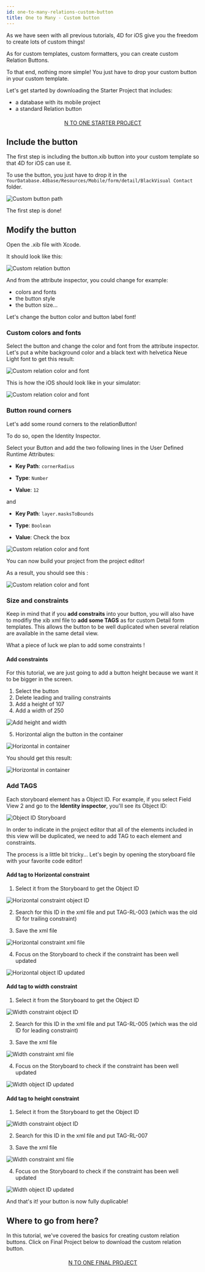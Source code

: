 ```yaml
---
id: one-to-many-relations-custom-button
title: One to Many - Custom button
---
```


As we have seen with all previous tutorials, 4D for iOS give you the freedom to create lots of custom things!

As for custom templates, custom formatters, you can create custom Relation Buttons.

To that end, nothing more simple! You just have to drop your custom button in your custom template.

Let's get started by downloading the Starter Project that includes:

* a database with its mobile project
* a standard Relation button

<div style="text-align: center; margin-top: 20px; margin-bottom: 20px">
  <p>
    

<a class="button"
href="../assets/en/relations/TimerKeeper.4dbase.zip">N TO ONE STARTER PROJECT</a>

  </p>
</div>

## Include the button

The first step is including the button.xib button into your custom template so that 4D for iOS can use it.

To use the button, you just have to drop it in the ```YourDatabase.4dbase/Resources/Mobile/form/detail/BlackVisual Contact``` folder.

![Custom button path](assets/en/relations/Relation-custom-button-path.png)

The first step is done!

## Modify the button

Open the .xib file with Xcode.

It should look like this:

![Custom relation button](assets/en/relations/Relations-custom-button-relationButton-4D-for-iOS.png)

And from the attribute inspector, you could change for example:

* colors and fonts
* the button style
* the button size...

Let's change the button color and button label font!

### Custom colors and fonts

Select the button and change the color and font from the attribute inspector. Let's put a white background color and a black text with helvetica Neue Light font to get this result:

![Custom relation color and font](assets/en/relations/Custom-relation-button-color-and-font.png)

This is how the iOS should look like in your simulator:

![Custom relation color and font](assets/en/relations/Custom-relation-button-color-and-font.png)

### Button round corners

Let's add some round corners to the relationButton!

To do so, open the Identity Inspector.

Select your Button and add the two following lines in the User Defined Runtime Attributes:

* **Key Path**: ```cornerRadius```

* **Type**: ```Number```

* **Value**: ```12```

and

* **Key Path**: ```layer.masksToBounds```

* **Type**: ```Boolean```

* **Value**: Check the box

![Custom relation color and font](assets/en/relations/Custom-relation-button-color-and-font.png)

You can now build your project from the project editor!

As a result, you should see this :

![Custom relation color and font](assets/en/relations/Custom-relation-button-round-corners.png)

### Size and constraints

Keep in mind that if you **add constraits** into your button, you will also have to modifiy the xib xml file to **add some TAGS** as for custom Detail form templates. This allows the button to be well duplicated when several relation are available in the same detail view.

What a piece of luck we plan to add some constraints !

#### Add constraints

For this tutorial, we are just going to add a button height because we want it to be bigger in the screen.

1. Select the button
2. Delete leading and trailing constraints
3. Add a height of 107
4. Add a width of 250

![Add height and width](assets/en/relations/Button-width-height-contraints.png)

5. Horizontal align the button in the container

![Horizontal in container](assets/en/relations/Horizontal-align-in-the-container.png)

You should get this result:

![Horizontal in container](assets/en/relations/Custom-relation-button-constraints.png)

### Add TAGS

Each storyboard element has a Object ID. For example, if you select Field View 2 and go to the **Identity inspector**, you'll see its Object ID:

![Object ID Storyboard](assets/en/relations/Custom-button-object-id-storyboard.png)

In order to indicate in the project editor that all of the elements included in this view will be duplicated, we need to add TAG to each element and constraints.

The process is a little bit tricky... Let's begin by opening the storyboard file with your favorite code editor!

#### Add tag to Horizontal constraint

1. Select it from the Storyboard to get the Object ID

![Horizontal constraint object ID](assets/en/relations/Horizontal-constraint-object-ID.png)

2. Search for this ID in the xml file and put TAG-RL-003 (which was the old ID for trailing constraint)

3. Save the xml file

![Horizontal constraint xml file](assets/en/relations/Horizontal-constraint-xml-file.png)

4. Focus on the Storyboard to check if the constraint has been well updated

![Horizontal object ID updated](assets/en/relations/Horizontal-object-id-updated.png)

#### Add tag to width constraint

1. Select it from the Storyboard to get the Object ID

![Width constraint object ID](assets/en/relations/Relation-button-width-constraint-object-ID.png)

2. Search for this ID in the xml file and put TAG-RL-005 (which was the old ID for leading constraint)

3. Save the xml file

![Width constraint xml file](assets/en/relations/Width-constraint-xml-file.png)

4. Focus on the Storyboard to check if the constraint has been well updated

![Width object ID updated](assets/en/relations/Width-object-id-updated.png)

#### Add tag to height constraint

1. Select it from the Storyboard to get the Object ID

![Width constraint object ID](assets/en/relations/Relation-button-height-constraint-object-ID.png)

2. Search for this ID in the xml file and put TAG-RL-007

3. Save the xml file

![Width constraint xml file](assets/en/relations/Height-constraint-xml-file.png)

4. Focus on the Storyboard to check if the constraint has been well updated

![Width object ID updated](assets/en/relations/Height-object-id-updated.png)

And that's it! your button is now fully duplicable!

## Where to go from here?

In this tutorial, we've covered the basics for creating custom relation buttons. Click on Final Project below to download the custom relation button.

<div style="text-align: center; margin-top: 20px; margin-bottom: 20px">
  <p>
    

<a class="button"
href="../assets/en/relations/TimerKeeper.4dbase.zip">N TO ONE FINAL PROJECT</a>

  </p>
</div>